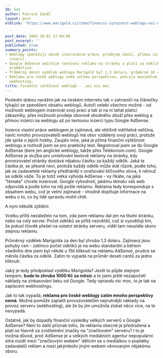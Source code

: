 ```yaml
---
ID: 543
author: Patrick Zandl
layout: post
oldlink: 'https://www.marigold.cz/item/financni-vyteznost-weblogu-asi-nic-moc

  '
post_date: 2003-10-01 17:04:00
post_excerpt: ''
published: true
summary_points:
- Weblogy zpeněžují obsah inzerováním práce, prodejem zboží, přímou inzercí nebo textovou
  inzercí.
- Google AdSense umisťuje textovou reklamu na stránky a platí za odklik, částka je
  proměnlivá.
- Průměrný denní výdělek weblogu Marigold byl 1,3 dolaru, průměrně 10 centů za kliknutí.
- Reklama pro české weblogy nemá velkou perspektivu, pokryje maximálně náklady na
  webhosting.
title: Finanční výtěžnost weblogů -  asi nic moc
---
```


<p>
Poslední dobou narážím jak na českém internetu tak v zahraničí na článečky týkající se zpeněžení obsahu weblogů. Autoři velebí všechno možné - od možnosti weblogem inzerovat svoji práci a tak si na ni tahat platící zákazníky, přes možnosti prodeje oborově shodného zboží přes weblog a přímou inzerci na weblogu až po textovou inzerci typu Google AdSense. </p>

<p>
Inzerce vlastní práce weblogem je zajímavá, ale obtížně měřitelná veličina, navíc mnoho provozovatelů weblogů má obor vzdálený svojí práci, protože jde spíše o jejich hobby. Zaujalo mne, jaká je přímá finanční výtěžnost weblogu a rozhodl jsem se pro praktický test. Registroval jsem se do Google AdSense (bere jen anglické weblogy, takže přes Telekonom.com). Google AdSense je služba pro umísťování textové reklamy na stránky, kdy provozovatel stránky dostává nějakou částku za každý odklik. Jaká ta částka je, se přesně neví, protože každý odklik může stát různě, podle toho, jak se zadavetelé reklamy předhánějí v oceňování klíčového slova, k němuž se odklik váže. To je totiž velká výhoda AdSense - vy říkáte, na jaká "témata" chcete inzerovat. Google vyhodnotí, jakému tématu váš web odpovídá a podle toho na něj pošle reklamu. Reklama tedy koresponduje s obsahem webu, což je velmi zajímavé - vhodně doplňuje informace na webu o to, co by lidé opravdu mohli chtít. </p>

<p>
A nyní několik zjištění:</p>

<p>
Vcelku příliš nezáleželo na tom, zda jsem reklamu dal jen na titulní stránku, nebo na celý server. Počet odkliků se příliš nezvětšil, což si vysvětluji tím, že pokud člověk přešel na ostatní stránky serveru, viděl tam neustále skoro stejnou reklamu. </p>

<p>
Průměrný výdělek Marigolda za den byl zhruba 1,3 dolaru. Zajímavý jsou pohyby cen - zatímco počet odkliků je na webu standardní a během všedního dne jsem byl někde u 15ti kliknutí na reklamu AdSense, prudce se měnila částka za odklik. Zatím to vypadá na průměr deseti centů za jedno kliknutí. </p>

<p>
Jaký je tedy předpoklad výdělku Marigolda? Jestli to půjde stejným tempem, <STRONG>bude to zhruba 1000 Kč za měsíc</STRONG> a to jsem ještě nezapočetl náklady na zinkasování šeku od Google. Tedy opravdu nic moc, to je tak na zaplacení webhostingu.</p>

<p>
Jak to tak vypadá, <STRONG>reklama pro české weblogy zatím mnoho perspektivy nemá</STRONG>. Možná pomůže zaplatit provozovatelům nejnutnější náklady na provoz serveru (webhosting), ale že by jim umožnila získat něco více, na to nevypadá. </p>

<p>
Ostatně, jak by dopadly finanční výsledky velkých serverů s Google AdSense? Není to další příznak toho, že reklama obecně je předražená a platí se hlavně za zviditelnění značky na "značkovém" serveru? I to je možná důvod, proč AdSense je u velkých mediálních agentur nepopulární: stírá rozdíl mezi "značkovým webem" dělícím se s mediálkou o poplatky zadavatelů reklam a mezi jakýmkoliv jiným webem věnovaným nějakému oboru. </p>